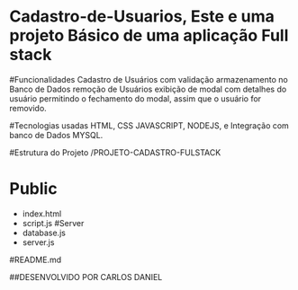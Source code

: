 # Cadastro-de-Usuarios, Este e uma projeto Básico de uma aplicação Full stack

#Funcionalidades 
Cadastro de Usuários com validação 
armazenamento no Banco de Dados 
remoção de Usuários
exibição de modal com detalhes do usuário 
permitindo o fechamento do modal, assim que o usuário for removido.

#Tecnologias usadas
HTML, CSS JAVASCRIPT, NODEJS, e Integração com banco de Dados MYSQL.

#Estrutura do Projeto 
/PROJETO-CADASTRO-FULSTACK
  # Public
* index.html
* script.js
  #Server
* database.js
* server.js

#README.md

##DESENVOLVIDO POR CARLOS DANIEL

